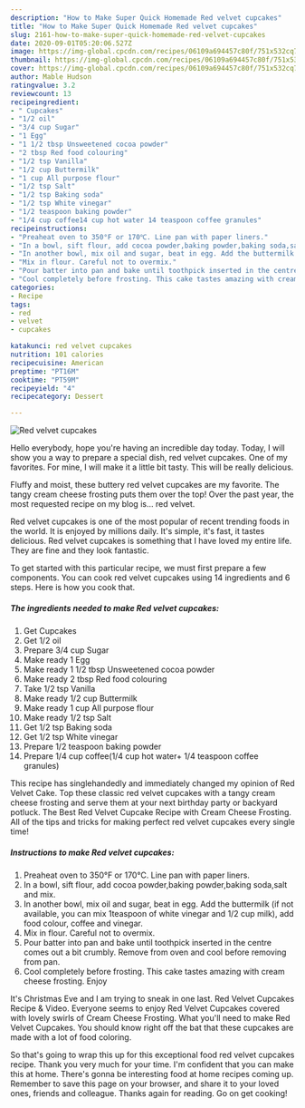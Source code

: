 ```yaml
---
description: "How to Make Super Quick Homemade Red velvet cupcakes"
title: "How to Make Super Quick Homemade Red velvet cupcakes"
slug: 2161-how-to-make-super-quick-homemade-red-velvet-cupcakes
date: 2020-09-01T05:20:06.527Z
image: https://img-global.cpcdn.com/recipes/06109a694457c80f/751x532cq70/red-velvet-cupcakes-recipe-main-photo.jpg
thumbnail: https://img-global.cpcdn.com/recipes/06109a694457c80f/751x532cq70/red-velvet-cupcakes-recipe-main-photo.jpg
cover: https://img-global.cpcdn.com/recipes/06109a694457c80f/751x532cq70/red-velvet-cupcakes-recipe-main-photo.jpg
author: Mable Hudson
ratingvalue: 3.2
reviewcount: 13
recipeingredient:
- " Cupcakes"
- "1/2 oil"
- "3/4 cup Sugar"
- "1 Egg"
- "1 1/2 tbsp Unsweetened cocoa powder"
- "2 tbsp Red food colouring"
- "1/2 tsp Vanilla"
- "1/2 cup Buttermilk"
- "1 cup All purpose flour"
- "1/2 tsp Salt"
- "1/2 tsp Baking soda"
- "1/2 tsp White vinegar"
- "1/2 teaspoon baking powder"
- "1/4 cup coffee14 cup hot water 14 teaspoon coffee granules"
recipeinstructions:
- "Preaheat oven to 350°F or 170℃. Line pan with paper liners."
- "In a bowl, sift flour, add cocoa powder,baking powder,baking soda,salt and mix."
- "In another bowl, mix oil and sugar, beat in egg. Add the buttermilk (if not available, you can mix 1teaspoon of white vinegar and 1/2 cup milk), add food colour, coffee and vinegar."
- "Mix in flour. Careful not to overmix."
- "Pour batter into pan and bake until toothpick inserted in the centre comes out a bit crumbly. Remove from oven and cool before removing from pan."
- "Cool completely before frosting. This cake tastes amazing with cream cheese frosting. Enjoy"
categories:
- Recipe
tags:
- red
- velvet
- cupcakes

katakunci: red velvet cupcakes 
nutrition: 101 calories
recipecuisine: American
preptime: "PT16M"
cooktime: "PT59M"
recipeyield: "4"
recipecategory: Dessert

---
```



![Red velvet cupcakes](https://img-global.cpcdn.com/recipes/06109a694457c80f/751x532cq70/red-velvet-cupcakes-recipe-main-photo.jpg)

Hello everybody, hope you're having an incredible day today. Today, I will show you a way to prepare a special dish, red velvet cupcakes. One of my favorites. For mine, I will make it a little bit tasty. This will be really delicious.

Fluffy and moist, these buttery red velvet cupcakes are my favorite. The tangy cream cheese frosting puts them over the top! Over the past year, the most requested recipe on my blog is… red velvet.

Red velvet cupcakes is one of the most popular of recent trending foods in the world. It is enjoyed by millions daily. It's simple, it's fast, it tastes delicious. Red velvet cupcakes is something that I have loved my entire life. They are fine and they look fantastic.


To get started with this particular recipe, we must first prepare a few components. You can cook red velvet cupcakes using 14 ingredients and 6 steps. Here is how you cook that.

<!--inarticleads1-->

##### The ingredients needed to make Red velvet cupcakes:

1. Get  Cupcakes
1. Get 1/2 oil
1. Prepare 3/4 cup Sugar
1. Make ready 1 Egg
1. Make ready 1 1/2 tbsp Unsweetened cocoa powder
1. Make ready 2 tbsp Red food colouring
1. Take 1/2 tsp Vanilla
1. Make ready 1/2 cup Buttermilk
1. Make ready 1 cup All purpose flour
1. Make ready 1/2 tsp Salt
1. Get 1/2 tsp Baking soda
1. Get 1/2 tsp White vinegar
1. Prepare 1/2 teaspoon baking powder
1. Prepare 1/4 cup coffee(1/4 cup hot water+ 1/4 teaspoon coffee granules)


This recipe has singlehandedly and immediately changed my opinion of Red Velvet Cake. Top these classic red velvet cupcakes with a tangy cream cheese frosting and serve them at your next birthday party or backyard potluck. The Best Red Velvet Cupcake Recipe with Cream Cheese Frosting. All of the tips and tricks for making perfect red velvet cupcakes every single time! 

<!--inarticleads2-->

##### Instructions to make Red velvet cupcakes:

1. Preaheat oven to 350°F or 170℃. Line pan with paper liners.
1. In a bowl, sift flour, add cocoa powder,baking powder,baking soda,salt and mix.
1. In another bowl, mix oil and sugar, beat in egg. Add the buttermilk (if not available, you can mix 1teaspoon of white vinegar and 1/2 cup milk), add food colour, coffee and vinegar.
1. Mix in flour. Careful not to overmix.
1. Pour batter into pan and bake until toothpick inserted in the centre comes out a bit crumbly. Remove from oven and cool before removing from pan.
1. Cool completely before frosting. This cake tastes amazing with cream cheese frosting. Enjoy


It&#39;s Christmas Eve and I am trying to sneak in one last. Red Velvet Cupcakes Recipe &amp; Video. Everyone seems to enjoy Red Velvet Cupcakes covered with lovely swirls of Cream Cheese Frosting. What you&#39;ll need to make Red Velvet Cupcakes. You should know right off the bat that these cupcakes are made with a lot of food coloring. 

So that's going to wrap this up for this exceptional food red velvet cupcakes recipe. Thank you very much for your time. I'm confident that you can make this at home. There's gonna be interesting food at home recipes coming up. Remember to save this page on your browser, and share it to your loved ones, friends and colleague. Thanks again for reading. Go on get cooking!
